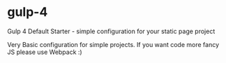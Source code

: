 # gulp-4
Gulp 4 Default Starter - simple configuration for your static page project

Very Basic configuration for simple projects. If you want code more fancy JS please use Webpack :)
